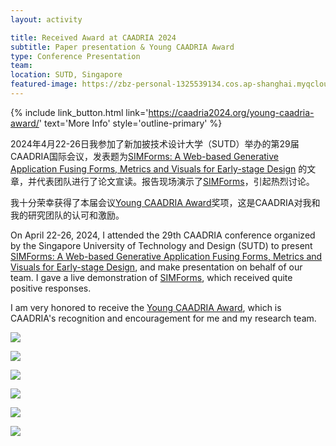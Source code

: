```yaml
---
layout: activity

title: Received Award at CAADRIA 2024
subtitle: Paper presentation & Young CAADRIA Award
type: Conference Presentation
team:
location: SUTD, Singapore
featured-image: https://zbz-personal-1325539134.cos.ap-shanghai.myqcloud.com/image/Img_0154.JPG
---
```


{% include link_button.html link='https://caadria2024.org/young-caadria-award/' text='More Info'
style='outline-primary' %}

2024年4月22-26日我参加了新加披技术设计大学（SUTD）举办的第29届CAADRIA国际会议，发表题为[SIMForms: A Web-based Generative
Application Fusing Forms, Metrics and Visuals for Early-stage Design](../publications/2024-04-23-simforms)
的文章，并代表团队进行了论文宣读。报告现场演示了[SIMForms](../projects/2023-10-12-simforms)，引起热烈讨论。

我十分荣幸获得了本届会议[Young CAADRIA Award](https://caadria2024.org/young-caadria-award/)奖项，这是CAADRIA对我和我的研究团队的认可和激励。

On April 22-26, 2024, I attended the 29th CAADRIA conference organized by the Singapore University of Technology and
Design (SUTD) to
present [SIMForms: A Web-based Generative Application Fusing Forms, Metrics and Visuals for Early-stage Design](../publications/2024-04-23-simforms),
and make presentation on behalf of our team. I gave a live demonstration of [SIMForms](../projects/2023-10-12-simforms), which received quite positive responses.

I am very honored to receive the [Young CAADRIA Award](https://caadria2024.org/young-caadria-award/), which is CAADRIA's
recognition and encouragement for me and my research team.

![](https://zbz-personal-1325539134.cos.ap-shanghai.myqcloud.com/image/Img_0263_2.JPG)

![](https://zbz-personal-1325539134.cos.ap-shanghai.myqcloud.com/image/1714132671101.jpg)

![](https://zbz-personal-1325539134.cos.ap-shanghai.myqcloud.com/image/Img_0154.JPG)

![](https://zbz-personal-1325539134.cos.ap-shanghai.myqcloud.com/image/20241118165326.png)

![](https://zbz-personal-1325539134.cos.ap-shanghai.myqcloud.com/image/Img_0381.JPG)

![](https://zbz-personal-1325539134.cos.ap-shanghai.myqcloud.com/image/1714132670525.jpg)